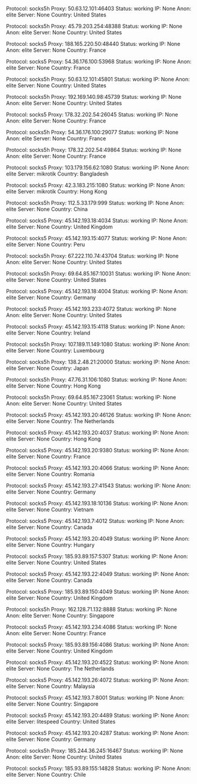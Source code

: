 Protocol: socks5h
Proxy: 50.63.12.101:46403
Status: working
IP: None
Anon: elite
Server: None
Country: United States

Protocol: socks5h
Proxy: 45.79.203.254:48388
Status: working
IP: None
Anon: elite
Server: None
Country: United States

Protocol: socks5
Proxy: 188.165.220.50:48440
Status: working
IP: None
Anon: elite
Server: None
Country: France

Protocol: socks5
Proxy: 54.36.176.100:53968
Status: working
IP: None
Anon: elite
Server: None
Country: France

Protocol: socks5h
Proxy: 50.63.12.101:45801
Status: working
IP: None
Anon: elite
Server: None
Country: United States

Protocol: socks5h
Proxy: 192.169.140.98:45739
Status: working
IP: None
Anon: elite
Server: None
Country: United States

Protocol: socks5
Proxy: 178.32.202.54:26045
Status: working
IP: None
Anon: elite
Server: None
Country: France

Protocol: socks5h
Proxy: 54.36.176.100:29077
Status: working
IP: None
Anon: elite
Server: None
Country: France

Protocol: socks5h
Proxy: 178.32.202.54:49864
Status: working
IP: None
Anon: elite
Server: None
Country: France

Protocol: socks5
Proxy: 103.179.156.62:1080
Status: working
IP: None
Anon: elite
Server: mikrotik
Country: Bangladesh

Protocol: socks5
Proxy: 42.3.183.215:1080
Status: working
IP: None
Anon: elite
Server: mikrotik
Country: Hong Kong

Protocol: socks5h
Proxy: 112.5.33.179:999
Status: working
IP: None
Anon: elite
Server: None
Country: China

Protocol: socks5
Proxy: 45.142.193.18:4034
Status: working
IP: None
Anon: elite
Server: None
Country: United Kingdom

Protocol: socks5
Proxy: 45.142.193.15:4077
Status: working
IP: None
Anon: elite
Server: None
Country: Peru

Protocol: socks5h
Proxy: 67.222.110.74:43704
Status: working
IP: None
Anon: elite
Server: None
Country: United States

Protocol: socks5h
Proxy: 69.64.85.167:10031
Status: working
IP: None
Anon: elite
Server: None
Country: United States

Protocol: socks5
Proxy: 45.142.193.18:4004
Status: working
IP: None
Anon: elite
Server: None
Country: Germany

Protocol: socks5
Proxy: 45.142.193.233:4072
Status: working
IP: None
Anon: elite
Server: None
Country: United States

Protocol: socks5
Proxy: 45.142.193.15:4118
Status: working
IP: None
Anon: elite
Server: None
Country: Ireland

Protocol: socks5h
Proxy: 107.189.11.149:1080
Status: working
IP: None
Anon: elite
Server: None
Country: Luxembourg

Protocol: socks5h
Proxy: 138.2.48.21:20000
Status: working
IP: None
Anon: elite
Server: None
Country: Japan

Protocol: socks5h
Proxy: 47.76.31.106:1080
Status: working
IP: None
Anon: elite
Server: None
Country: Hong Kong

Protocol: socks5h
Proxy: 69.64.85.167:23061
Status: working
IP: None
Anon: elite
Server: None
Country: United States

Protocol: socks5
Proxy: 45.142.193.20:46126
Status: working
IP: None
Anon: elite
Server: None
Country: The Netherlands

Protocol: socks5
Proxy: 45.142.193.20:4037
Status: working
IP: None
Anon: elite
Server: None
Country: Hong Kong

Protocol: socks5
Proxy: 45.142.193.20:9380
Status: working
IP: None
Anon: elite
Server: None
Country: France

Protocol: socks5
Proxy: 45.142.193.20:4066
Status: working
IP: None
Anon: elite
Server: None
Country: Romania

Protocol: socks5
Proxy: 45.142.193.27:41543
Status: working
IP: None
Anon: elite
Server: None
Country: Germany

Protocol: socks5
Proxy: 45.142.193.18:10136
Status: working
IP: None
Anon: elite
Server: None
Country: Vietnam

Protocol: socks5
Proxy: 45.142.193.7:4012
Status: working
IP: None
Anon: elite
Server: None
Country: Canada

Protocol: socks5
Proxy: 45.142.193.20:4049
Status: working
IP: None
Anon: elite
Server: None
Country: Hungary

Protocol: socks5
Proxy: 185.93.89.157:5307
Status: working
IP: None
Anon: elite
Server: None
Country: United States

Protocol: socks5
Proxy: 45.142.193.22:4049
Status: working
IP: None
Anon: elite
Server: None
Country: Canada

Protocol: socks5
Proxy: 185.93.89.150:4049
Status: working
IP: None
Anon: elite
Server: None
Country: United Kingdom

Protocol: socks5h
Proxy: 162.128.71.132:8888
Status: working
IP: None
Anon: elite
Server: None
Country: Singapore

Protocol: socks5
Proxy: 45.142.193.234:4086
Status: working
IP: None
Anon: elite
Server: None
Country: France

Protocol: socks5
Proxy: 185.93.89.156:4086
Status: working
IP: None
Anon: elite
Server: None
Country: United Kingdom

Protocol: socks5
Proxy: 45.142.193.20:4522
Status: working
IP: None
Anon: elite
Server: None
Country: The Netherlands

Protocol: socks5
Proxy: 45.142.193.26:4072
Status: working
IP: None
Anon: elite
Server: None
Country: Malaysia

Protocol: socks5
Proxy: 45.142.193.7:8001
Status: working
IP: None
Anon: elite
Server: None
Country: Singapore

Protocol: socks5
Proxy: 45.142.193.20:4489
Status: working
IP: None
Anon: elite
Server: litespeed
Country: United States

Protocol: socks5
Proxy: 45.142.193.20:4287
Status: working
IP: None
Anon: elite
Server: None
Country: Germany

Protocol: socks5h
Proxy: 185.244.36.245:16467
Status: working
IP: None
Anon: elite
Server: None
Country: United States

Protocol: socks5
Proxy: 185.93.89.155:14828
Status: working
IP: None
Anon: elite
Server: None
Country: Chile

